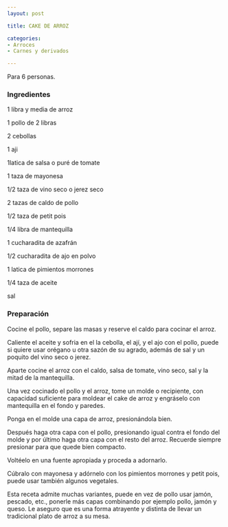 ```yaml
---
layout: post

title: CAKE DE ARROZ

categories:
- Arroces
- Carnes y derivados

---
```

Para 6 personas.

<h3>Ingredientes</h3>

1 libra y media de arroz

1 pollo de 2 libras

2 cebollas

1 aji

1latica de salsa o puré de tomate

1 taza de mayonesa

1/2 taza de vino seco o jerez seco

2 tazas de caldo de pollo

1/2 taza de petit pois

1/4 libra de mantequilla

1 cucharadita de azafrán

1/2 cucharadita de ajo en polvo

1 latica de pimientos morrones

1/4 taza de aceite

sal

<h3>Preparación</h3>

Cocine el pollo, separe las masas y reserve el caldo para cocinar el arroz.

Caliente el aceite y sofria en el la cebolla, el ají, y el ajo con el pollo, puede si quiere usar orégano u otra sazón de su agrado, además de sal y un poquito del vino seco o jerez.

Aparte cocine el arroz con el caldo, salsa de tomate, vino seco, sal y la mitad de la mantequilla.

Una vez cocinado el pollo y el arroz, tome un molde o recipiente, con capacidad suficiente para moldear el cake de arroz y engráselo con mantequilla en el fondo y paredes.

Ponga en el molde una capa de arroz, presionándola bien.

Después haga otra capa con el pollo, presionando igual contra el fondo del molde y por último haga otra capa con el resto del arroz. Recuerde siempre presionar para que quede bien compacto.

Voltéelo en una fuente apropiada y proceda a adornarlo.

Cúbralo con mayonesa y adórnelo con los pimientos morrones y petit pois, puede usar también algunos vegetales.

Esta receta admite muchas variantes, puede en vez de pollo usar jamón, pescado, etc., ponerle más capas combinando por ejemplo pollo, jamón y queso. Le aseguro que es una forma atrayente y distinta de llevar un tradicional plato de arroz a su mesa.